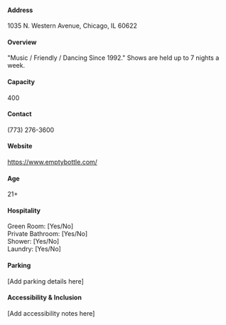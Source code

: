 #### Address

1035 N. Western Avenue, Chicago, IL 60622

#### Overview

"Music / Friendly / Dancing Since 1992⁣." Shows are held up to 7 nights a week.

#### Capacity

400

#### Contact

(773) 276-3600

#### Website

https://www.emptybottle.com/

#### Age

21+

#### Hospitality

Green Room: [Yes/No]  
Private Bathroom: [Yes/No]  
Shower: [Yes/No]  
Laundry: [Yes/No]

#### Parking

[Add parking details here]

#### Accessibility & Inclusion

[Add accessibility notes here]
